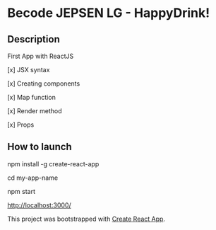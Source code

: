 # Becode  JEPSEN LG - HappyDrink!

## Description

First App with ReactJS

[x] JSX syntax

[x] Creating components

[x] Map function

[x] Render method

[x] Props

## How to launch

npm install -g create-react-app

cd my-app-name

npm start

[http://localhost:3000/](http://localhost:3000/)

This project was bootstrapped with [Create React App](https://github.com/facebook/create-react-app).
